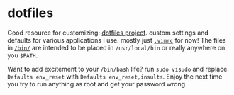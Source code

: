 # dotfiles
Good resource for customizing: [dotfiles project](https://dotfiles.github.io/).
custom settings and defaults for various applications I use. mostly just
[`.vimrc`](/.vimrc) for now!
The files in [`/bin/`](/bin/) are intended to be placed in `/usr/local/bin` or
really anywhere on you `$PATH`.

Want to add excitement to your `/bin/bash` life? run `sudo visudo` and replace
`Defaults env_reset` with `Defaults env_reset,insults`. Enjoy the next time you
try to run anything as root and get your password wrong.
